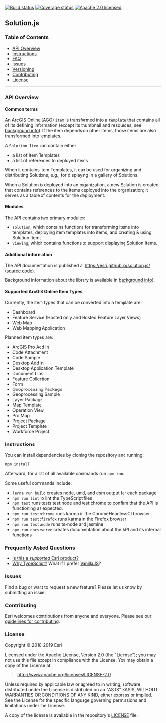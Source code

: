 [![Build status][travis-img]][travis-url]
[![Coverage status][coverage-img]][coverage-url]
[![Apache 2.0 licensed][license-img]][license-url]

[travis-img]: https://img.shields.io/travis/Esri/solution.js/develop.svg
[travis-url]: https://travis-ci.org/Esri/solution.js
[coverage-img]: https://coveralls.io/repos/github/Esri/solution.js/badge.svg
[coverage-url]: https://coveralls.io/github/Esri/solution.js
[license-img]: https://img.shields.io/badge/license-Apache%202.0-green.svg
[license-url]: #license

## Solution.js

### Table of Contents

- [API Overview](#api-overview)
- [Instructions](#instructions)
- [FAQ](#frequently-asked-questions)
- [Issues](#issues)
- [Versioning](#versioning)
- [Contributing](#contributing)
- [License](#license)

---

### API Overview

#### Common terms

An ArcGIS Online (AGO) `item` is transformed into a `template` that contains all of its defining information (except its thumbnail and resources; see [background info](./docs/Background.md)). If the item depends on other items, those items are also transformed into templates.

A `Solution Item` can contain either

* a list of Item Templates
* a list of references to deployed items

When it contains Item Templates, it can be used for organizing and distributing Solutions, e.g., for displaying in a gallery of Solutions.

When a Solution is deployed into an organization, a new Solution is created that contains references to the items deployed into the organization; it serves as a table of contents for the deployment.

#### Modules

The API contains two primary modules:

* `solution`, which contains functions for transforming items into templates, deploying item templates into items, and creating & using Solution Items.
* `viewing`, which contains functions to support displaying Solution Items.

#### Additional information

The API documentation is published at https://esri.github.io/solution.js/ ([source code](./docs/src)).

Background information about the library is available in [background info](./docs/Background.md)).

#### Supported ArcGIS Online Item Types

Currently, the item types that can be converted into a template are:

* Dashboard
* Feature Service (Hosted only and Hosted Feature Layer Views)
* Web Map
* Web Mapping Application

Planned item types are:

* ArcGIS Pro Add In
* Code Attachment
* Code Sample
* Desktop Add In
* Desktop Application Template
* Document Link
* Feature Collection
* Form
* Geoprocessing Package
* Geoprocessing Sample
* Layer Package
* Map Template
* Operation View
* Pro Map
* Project Package
* Project Template
* Workforce Project

### Instructions

You can install dependencies by cloning the repository and running:

```
npm install
```

Afterward, for a list of all available commands run `npm run`.

Some useful commands include:

* `lerna run build` creates node, umd, and esm output for each package
* `npm run lint` to lint the TypeScript files
* `npm test` runs tests test:node and test:chrome to confirm that the API is functioning as expected.
* `npm run test:chrome` runs karma in the ChromeHeadlessCI browser
* `npm run test:firefox` runs karma in the Firefox browser
* `npm run test:node` runs ts-node and jasmine
* `npm run docs:serve` creates documentation about the API and its internal functions

### Frequently Asked Questions

* [Is this a _supported_ Esri product?](docs/FAQ.md#is-this-a-supported-esri-product)
* [Why TypeScript?](docs/FAQ.md#why-typescript) What if I prefer [VanillaJS](https://stackoverflow.com/questions/20435653/what-is-vanillajs)?

### Issues

Find a bug or want to request a new feature? Please let us know by submitting an issue.

### Contributing

Esri welcomes contributions from anyone and everyone. Please see our [guidelines for contributing](CONTRIBUTING.md).

### License

Copyright &copy; 2018-2019 Esri

Licensed under the Apache License, Version 2.0 (the "License");
you may not use this file except in compliance with the License.
You may obtain a copy of the License at

> http://www.apache.org/licenses/LICENSE-2.0

Unless required by applicable law or agreed to in writing, software
distributed under the License is distributed on an "AS IS" BASIS,
WITHOUT WARRANTIES OR CONDITIONS OF ANY KIND, either express or implied.
See the License for the specific language governing permissions and
limitations under the License.

A copy of the license is available in the repository's [LICENSE](./LICENSE) file.
